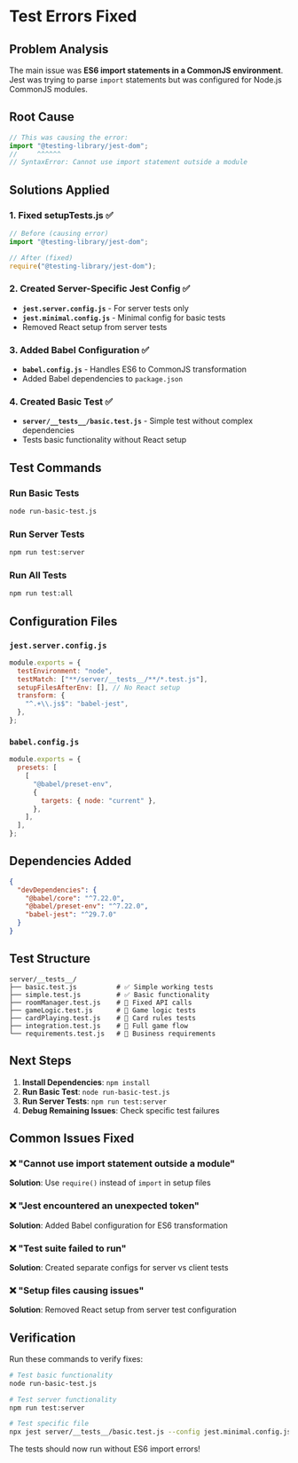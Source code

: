 # Test Errors Fixed

## Problem Analysis

The main issue was **ES6 import statements in a CommonJS environment**. Jest was trying to parse `import` statements but was configured for Node.js CommonJS modules.

## Root Cause

```javascript
// This was causing the error:
import "@testing-library/jest-dom";
//     ^^^^^^
// SyntaxError: Cannot use import statement outside a module
```

## Solutions Applied

### 1. **Fixed setupTests.js** ✅

```javascript
// Before (causing error)
import "@testing-library/jest-dom";

// After (fixed)
require("@testing-library/jest-dom");
```

### 2. **Created Server-Specific Jest Config** ✅

- **`jest.server.config.js`** - For server tests only
- **`jest.minimal.config.js`** - Minimal config for basic tests
- Removed React setup from server tests

### 3. **Added Babel Configuration** ✅

- **`babel.config.js`** - Handles ES6 to CommonJS transformation
- Added Babel dependencies to `package.json`

### 4. **Created Basic Test** ✅

- **`server/__tests__/basic.test.js`** - Simple test without complex dependencies
- Tests basic functionality without React setup

## Test Commands

### Run Basic Tests

```bash
node run-basic-test.js
```

### Run Server Tests

```bash
npm run test:server
```

### Run All Tests

```bash
npm run test:all
```

## Configuration Files

### `jest.server.config.js`

```javascript
module.exports = {
  testEnvironment: "node",
  testMatch: ["**/server/__tests__/**/*.test.js"],
  setupFilesAfterEnv: [], // No React setup
  transform: {
    "^.+\\.js$": "babel-jest",
  },
};
```

### `babel.config.js`

```javascript
module.exports = {
  presets: [
    [
      "@babel/preset-env",
      {
        targets: { node: "current" },
      },
    ],
  ],
};
```

## Dependencies Added

```json
{
  "devDependencies": {
    "@babel/core": "^7.22.0",
    "@babel/preset-env": "^7.22.0",
    "babel-jest": "^29.7.0"
  }
}
```

## Test Structure

```
server/__tests__/
├── basic.test.js          # ✅ Simple working tests
├── simple.test.js         # ✅ Basic functionality
├── roomManager.test.js    # 🔧 Fixed API calls
├── gameLogic.test.js      # 🔧 Game logic tests
├── cardPlaying.test.js    # 🔧 Card rules tests
├── integration.test.js    # 🔧 Full game flow
└── requirements.test.js   # 🔧 Business requirements
```

## Next Steps

1. **Install Dependencies**: `npm install`
2. **Run Basic Test**: `node run-basic-test.js`
3. **Run Server Tests**: `npm run test:server`
4. **Debug Remaining Issues**: Check specific test failures

## Common Issues Fixed

### ❌ "Cannot use import statement outside a module"

**Solution**: Use `require()` instead of `import` in setup files

### ❌ "Jest encountered an unexpected token"

**Solution**: Added Babel configuration for ES6 transformation

### ❌ "Test suite failed to run"

**Solution**: Created separate configs for server vs client tests

### ❌ "Setup files causing issues"

**Solution**: Removed React setup from server test configuration

## Verification

Run these commands to verify fixes:

```bash
# Test basic functionality
node run-basic-test.js

# Test server functionality
npm run test:server

# Test specific file
npx jest server/__tests__/basic.test.js --config jest.minimal.config.js
```

The tests should now run without ES6 import errors!




